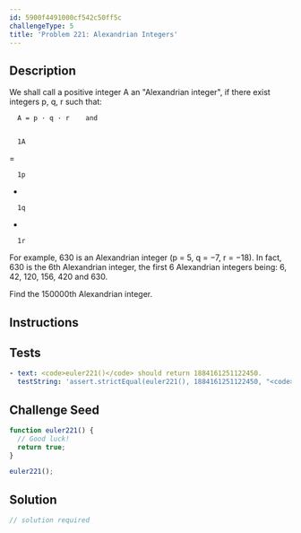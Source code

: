 ```yaml
---
id: 5900f4491000cf542c50ff5c
challengeType: 5
title: 'Problem 221: Alexandrian Integers'
---
```


## Description
<section id='description'>
We shall call a positive integer A an "Alexandrian integer", if there exist integers p, q, r such that:


      A = p · q · r    and  


      1A
   =

      1p
   +

      1q
   +

      1r
For example, 630 is an Alexandrian integer (p = 5, q = −7, r = −18).
In fact, 630 is the 6th Alexandrian integer,  the first 6 Alexandrian integers being: 6, 42, 120, 156, 420 and 630.

Find the 150000th Alexandrian integer.
</section>

## Instructions
<section id='instructions'>

</section>

## Tests
<section id='tests'>

```yml
- text: <code>euler221()</code> should return 1884161251122450.
  testString: 'assert.strictEqual(euler221(), 1884161251122450, "<code>euler221()</code> should return 1884161251122450.");'

```

</section>

## Challenge Seed
<section id='challengeSeed'>

<div id='js-seed'>

```js
function euler221() {
  // Good luck!
  return true;
}

euler221();
```

</div>



</section>

## Solution
<section id='solution'>

```js
// solution required
```
</section>

